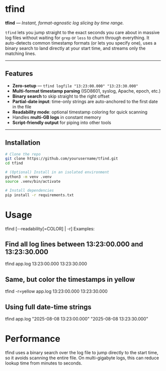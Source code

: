 # tfind

**tfind** — *Instant, format-agnostic log slicing by time range.*

`tfind` lets you jump straight to the exact seconds you care about in massive log files without waiting for `grep` or `less` to churn through everything. It auto-detects common timestamp formats (or lets you specify one), uses a binary search to land directly at your start time, and streams only the matching lines.

---

## Features

- **Zero-setup** — `tfind logfile "13:23:00.000" "13:23:30.000"`
- **Multi-format timestamp parsing** (ISO8601, syslog, Apache, epoch, etc.)
- **Binary search** to skip straight to the right offset
- **Partial-date input**: time-only strings are auto-anchored to the first date in the file
- **Readability mode**: optional timestamp coloring for quick scanning
- Handles **multi-GB logs** in constant memory
- **Script-friendly output** for piping into other tools

---

## Installation

```bash
# Clone the repo
git clone https://github.com/yourusername/tfind.git
cd tfind

# (Optional) Install in an isolated environment
python3 -m venv .venv
source .venv/bin/activate

# Install dependencies
pip install -r requirements.txt
```

# Usage
tfind [--readability[=COLOR] | -r] <logfile> <start> <end>
Examples:

## Find all log lines between 13:23:00.000 and 13:23:30.000
tfind app.log 13:23:00.000 13:23:30.000

## Same, but color the timestamps in yellow
tfind -r=yellow app.log 13:23:00.000 13:23:30.000

## Using full date-time strings
tfind app.log "2025-08-08 13:23:00.000" "2025-08-08 13:23:30.000"

# Performance
tfind uses a binary search over the log file to jump directly to the start time, so it avoids scanning the entire file. On multi-gigabyte logs, this can reduce lookup time from minutes to seconds.
